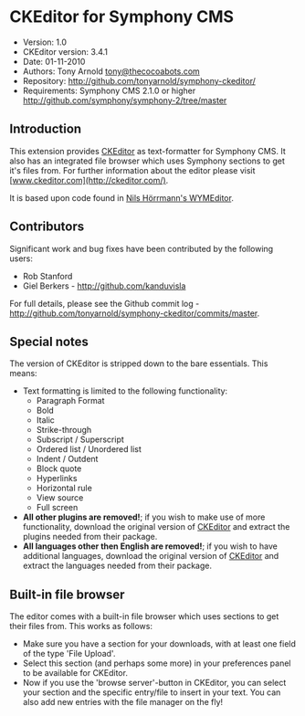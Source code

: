 # CKEditor for Symphony CMS

 * Version: 1.0
 * CKEditor version: 3.4.1
 * Date: 01-11-2010
 * Authors: Tony Arnold <tony@thecocoabots.com>
 * Repository: <http://github.com/tonyarnold/symphony-ckeditor/>
 * Requirements: Symphony CMS 2.1.0 or higher <http://github.com/symphony/symphony-2/tree/master>

## Introduction

This extension provides [CKEditor](http://ckeditor.com/) as text-formatter for Symphony CMS. It also has an integrated file browser which uses Symphony sections to get it's files from.
For further information about the editor please visit [www.ckeditor.com](http://ckeditor.com/).

It is based upon code found in [Nils H&ouml;rrmann's WYMEditor](http://github.com/nilshoerrmann/wymeditor).

## Contributors

Significant work and bug fixes have been contributed by the following users:

 * Rob Stanford 
 * Giel Berkers - <http://github.com/kanduvisla>
 
For full details, please see the Github commit log - <http://github.com/tonyarnold/symphony-ckeditor/commits/master>.

## Special notes

The version of CKEditor is stripped down to the bare essentials. This means:

 * Text formatting is limited to the following functionality:
   * Paragraph Format
   * Bold
   * Italic
   * Strike-through
   * Subscript / Superscript
   * Ordered list / Unordered list
   * Indent / Outdent
   * Block quote
   * Hyperlinks
   * Horizontal rule
   * View source
   * Full screen
 * **All other plugins are removed!**; if you wish to make use of more functionality, download the original version of [CKEditor](http://ckeditor.com) and extract the plugins needed from their package.
 * **All languages other then English are removed!**; if you wish to have additional languages, download the original version of [CKEditor](http://ckeditor.com) and extract the languages needed from their package.

## Built-in file browser

The editor comes with a built-in file browser which uses sections to get their files from. This works as follows:

 * Make sure you have a section for your downloads, with at least one field of the type 'File Upload'.
 * Select this section (and perhaps some more) in your preferences panel to be available for CKEditor.
 * Now if you use the 'browse server'-button in CKEditor, you can select your section and the specific entry/file to insert in your text. You can also add new entries with the file manager on the fly!